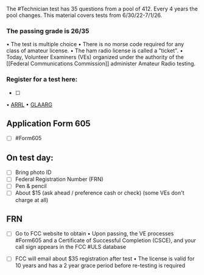 The #Technician test has 35 questions from a pool of 412. Every 4 years the pool changes. This material covers tests from 6/30/22-7/1/26.
### The passing grade is 26/35
• The test is multiple choice
• There is no morse code required for any class of amateur license.
• The ham radio license is called a "ticket".
• Today, Volunteer Examiners (VEs) organized under the authority of the [[Federal Communications Commission]] administer Amateur Radio testing.

### Register for a test here:
- [ ] 
• [ARRL](http://www.arrl.org/find-an-amateur-radio-license-exam-session)
• [GLAARG](https://glaarg.org)

## Application Form 605
- [ ] #Form605 
## On test day:
- [ ] Bring photo ID
- [ ] Federal Registration Number (FRN)
- [ ] Pen & pencil
- [ ] About $15 (ask ahead / preference cash or check) (some VEs don't charge at all)

## FRN
- [ ] Go to FCC website to obtain
• Upon passing, the VE processes #Form605 and a Certificate of Successful Completion (CSCE), and your call sign appears in the FCC #ULS database
- [ ] FCC will email about $35 registration after test
• The license is valid for 10 years and has a 2 year grace period before re-testing is required

